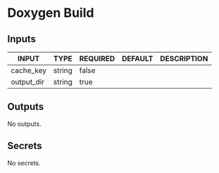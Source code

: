 # Doxygen Build

## Inputs

<!-- AUTO-DOC-INPUT:START - Do not remove or modify this section -->

|   INPUT    |  TYPE  | REQUIRED | DEFAULT | DESCRIPTION |
|------------|--------|----------|---------|-------------|
| cache_key  | string |  false   |         |             |
| output_dir | string |   true   |         |             |

<!-- AUTO-DOC-INPUT:END -->

## Outputs

<!-- AUTO-DOC-OUTPUT:START - Do not remove or modify this section -->
No outputs.
<!-- AUTO-DOC-OUTPUT:END -->

## Secrets

<!-- AUTO-DOC-SECRETS:START - Do not remove or modify this section -->
No secrets.
<!-- AUTO-DOC-SECRETS:END -->